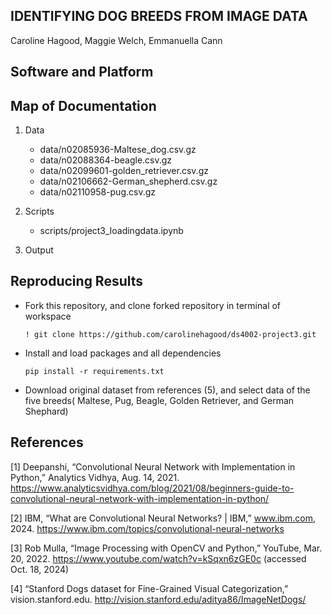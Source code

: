 ## IDENTIFYING DOG BREEDS FROM IMAGE DATA


Caroline Hagood, Maggie Welch, Emmanuella Cann


## Software and Platform





## Map of Documentation

1. Data
   - data/n02085936-Maltese_dog.csv.gz
   - data/n02088364-beagle.csv.gz
   - data/n02099601-golden_retriever.csv.gz
   - data/n02106662-German_shepherd.csv.gz
   - data/n02110958-pug.csv.gz
   
2. Scripts
   - scripts/project3_loadingdata.ipynb
   
3. Output
   


## Reproducing Results

- Fork this repository, and clone forked repository in terminal of workspace

  ```! git clone https://github.com/carolinehagood/ds4002-project3.git```

- Install and load packages and all dependencies

  ```pip install -r requirements.txt ```
  
- Download original dataset from references (5), and select data of the five breeds( Maltese, Pug, Beagle, Golden Retriever, and German Shephard)





## References

[1] Deepanshi, “Convolutional Neural Network with Implementation in Python,” Analytics Vidhya, Aug. 14, 2021. https://www.analyticsvidhya.com/blog/2021/08/beginners-guide-to-convolutional-neural-network-with-implementation-in-python/

‌[2] IBM, “What are Convolutional Neural Networks? | IBM,” www.ibm.com, 2024. https://www.ibm.com/topics/convolutional-neural-networks

‌[3] Rob Mulla, “Image Processing with OpenCV and Python,” YouTube, Mar. 20, 2022. https://www.youtube.com/watch?v=kSqxn6zGE0c (accessed Oct. 18, 2024)

‌[4] “Stanford Dogs dataset for Fine-Grained Visual Categorization,” vision.stanford.edu. http://vision.stanford.edu/aditya86/ImageNetDogs/

‌
